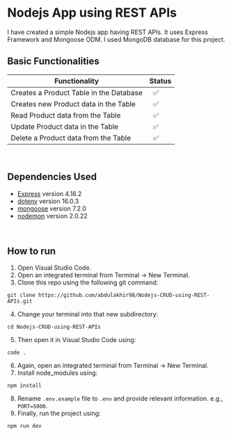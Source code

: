 # Nodejs App using REST APIs

I have created a simple Nodejs app having REST APIs. It uses Express Framework and Mongoose ODM. I used MongoDB database for this project.
<br>

## Basic Functionalities

| Functionality | Status |
| ---------- | --- |
| Creates a Product Table in the Database | &nbsp; :white_check_mark: |
| Creates new Product data in the Table | &nbsp; :white_check_mark: |
| Read Product data from the Table | &nbsp; :white_check_mark: |
| Update Product data in the Table | &nbsp; :white_check_mark: |
| Delete a Product data from the Table | &nbsp; :white_check_mark: |
<br>

## Dependencies Used

- [Express](https://www.npmjs.com/package/express) version 4.18.2
- [dotenv](https://www.npmjs.com/package/dotenv) version 16.0.3
- [mongoose](https://www.npmjs.com/package/mongoose) version 7.2.0
- [nodemon](https://www.npmjs.com/package/nodemon) version 2.0.22
<br>

## How to run

1. Open Visual Studio Code.
2. Open an integrated terminal from Terminal -> New Terminal.
3. Clone this repo using the following git command:

```
git clone https://github.com/abdulakhir98/Nodejs-CRUD-using-REST-APIs.git
```
4. Change your terminal into that new subdirectory:

```
cd Nodejs-CRUD-using-REST-APIs
```
5. Then open it in Visual Studio Code using:

```
code .
```
6. Again, open an integrated terminal from Terminal -> New Terminal.
7. Install node_modules using:

```
npm install
```

8. Rename `.env.example` file to `.env` and provide relevant information. e.g., `PORT=5000`.
9. Finally, run the project using:

```
npm run dev
```
